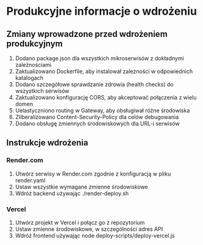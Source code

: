 # Produkcyjne informacje o wdrożeniu

## Zmiany wprowadzone przed wdrożeniem produkcyjnym
1. Dodano package.json dla wszystkich mikroserwisów z dokładnymi zależnościami
2. Zaktualizowano Dockerfile, aby instalował zależności w odpowiednich katalogach
3. Dodano szczegółowe sprawdzanie zdrowia (health checks) do wszystkich serwisów
4. Zaktualizowano konfigurację CORS, aby akceptować połączenia z wielu domen
5. Uelastyczniono routing w Gateway, aby obsługiwał różne środowiska
6. Zliberalizowano Content-Security-Policy dla celów debugowania
7. Dodano obsługę zmiennych środowiskowych dla URL-i serwisów
## Instrukcje wdrożenia
### Render.com
1. Utwórz serwisy w Render.com zgodnie z konfiguracją w pliku render.yaml
2. Ustaw wszystkie wymagane zmienne środowiskowe
3. Wdróż backend używając ./render-deploy.sh
### Vercel
1. Utwórz projekt w Vercel i połącz go z repozytorium
2. Ustaw zmienne środowiskowe, w szczególności adres API
3. Wdróż frontend używając node deploy-scripts/deploy-vercel.js
